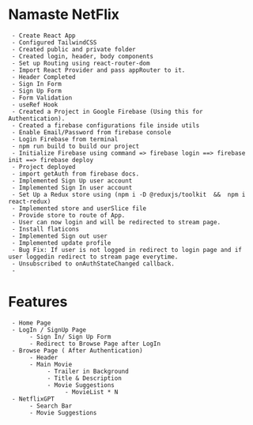# Namaste NetFlix

     - Create React App
     - Configured TailwindCSS
     - Created public and private folder 
     - Created login, header, body components
     - Set up Routing using react-router-dom
     - Import React Provider and pass appRouter to it.
     - Header Completed
     - Sign In Form
     - Sign Up Form
     - Form Validation
     - useRef Hook
     - Created a Project in Google Firebase (Using this for Authentication).
     - Created a firebase configurations file inside utils
     - Enable Email/Password from firebase console
     - Login Firebase from terminal 
     - npm run build to build our project
     - Initialize Firebase using command => firebase login ==> firebase init ==> firebase deploy
     - Project deployed
     - import getAuth from firebase docs.
     - Implemented Sign Up user account
     - Implemented Sign In user account
     - Set Up a Redux store using (npm i -D @reduxjs/toolkit  &&  npm i react-redux)
     - Implemented store and userSlice file
     - Provide store to route of App.
     - User can now login and will be redirected to stream page.
     - Install flaticons
     - Implemented Sign out user 
     - Implemented update profile
     - Bug Fix: If user is not logged in redirect to login page and if user loggedin redirect to stream page everytime.
     - Unsubscribed to onAuthStateChanged callback.
     - 


     




# Features
     - Home Page
     - LogIn / SignUp Page
          - Sign In/ Sign Up Form
          - Redirect to Browse Page after LogIn
     - Browse Page ( After Authentication)
          - Header
          - Main Movie
               - Trailer in Background
               - Title & Description
               - Movie Suggestions
                    - MovieList * N
     - NetflixGPT
          - Search Bar
          - Movie Suggestions